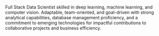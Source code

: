Full Stack Data Scientist skilled in deep learning, machine learning, and computer vision. Adaptable, team-oriented, and goal-driven with strong analytical capabilities, database management proficiency, and a commitment to emerging technologies for impactful contributions to collaborative projects and business efficiency.
